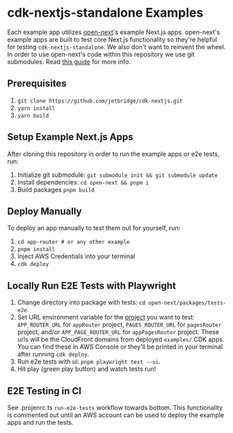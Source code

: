 # cdk-nextjs-standalone Examples
Each example app utilizes [open-next](https://github.com/sst/open-next)'s example Next.js apps. open-next's example apps are built to test core Next.js functionality so they're helpful for testing `cdk-nextjs-standalone`. We also don't want to reinvent the wheel. In order to use open-next's code within this repository we use git submodules. Read [this guide](https://www.atlassian.com/git/tutorials/git-submodule) for more info.

## Prerequisites
1. `git clone https://github.com/jetbridge/cdk-nextjs.git`
1. `yarn install`
1. `yarn build`

## Setup Example Next.js Apps
After cloning this repository in order to run the example apps or e2e tests, run:
1. Initialize git submodule: `git submodule init && git submodule update`
1. Install dependencies: `cd open-next && pnpm i`
1. Build packages `pnpm build`

## Deploy Manually
To deploy an app manually to test them out for yourself, run:
1. `cd app-router # or any other example`
1. `pnpm install`
1. Inject AWS Credentials into your terminal
1. `cdk deploy`

## Locally Run E2E Tests with Playwright
1. Change directory into package with tests: `cd open-next/packages/tests-e2e`.
1. Set URL environment variable for the [project](https://playwright.dev/docs/test-projects) you want to test: `APP_ROUTER_URL` for `appRouter` project, `PAGES_ROUTER_URL` for `pagesRouter` project, and/or `APP_PAGE_ROUTER_URL` for `appPagesRouter` project. These urls will be the CloudFront domains from deployed `examples/` CDK apps. You can find these in AWS Console or they'll be printed in your terminal after running `cdk deploy`.
1. Run e2e tests with ui: `pnpm playwright test --ui`.
1. Hit play (green play button) and watch tests run!

## E2E Testing in CI
See .projenrc.ts `run-e2e-tests` workflow towards bottom. This functionality is commented out until an AWS account can be used to deploy the example apps and run the tests.